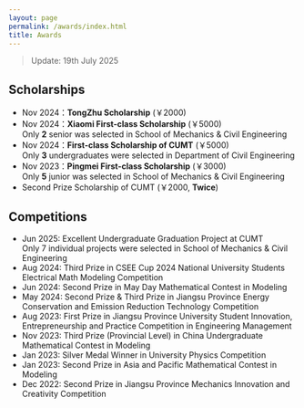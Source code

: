 ```yaml
---
layout: page
permalink: /awards/index.html
title: Awards
---
```


> Update: 19th July 2025

## Scholarships

- Nov 2024：**TongZhu Scholarship** (￥2000)<br>
- Nov 2024：**Xiaomi  First-class Scholarship** (￥5000)<br>
  Only **2** senior was selected in School of Mechanics & Civil Engineering
- Nov 2024：**First-class Scholarship of CUMT** (￥5000)<br>
  Only **3** undergraduates were selected  in Department of Civil Engineering
- Nov 2023：**Pingmei First-class Scholarship** (￥3000)<br>
  Only **5** junior was selected in School of Mechanics & Civil Engineering
- Second Prize Scholarship of CUMT (￥2000, **Twice**)<br>

## Competitions

- Jun 2025: Excellent Undergraduate Graduation Project at CUMT<br>
  Only 7 individual projects  were selected in School of Mechanics & Civil Engineering 
- Aug 2024:  Third Prize in CSEE Cup 2024 National University Students Electrical Math Modeling Competition <br>
- Jun 2024:  Second Prize in May Day Mathematical Contest in Modeling <br>
- May 2024:  Second Prize & Third Prize in Jiangsu Province Energy Conservation and Emission Reduction Technology Competition<br>
- Aug 2023:  First Prize in Jiangsu Province University Student Innovation, Entrepreneurship and Practice Competition in Engineering Management<br>
- Nov 2023:  Third Prize (Provincial Level) in China Undergraduate Mathematical Contest in Modeling
- Jan 2023:  Silver Medal Winner in University Physics Competition<br>
- Jan 2023:  Second Prize in Asia and Pacific Mathematical Contest in Modeling<br>
- Dec 2022:  Second Prize in Jiangsu Province Mechanics Innovation and Creativity Competition<br>

<br>
